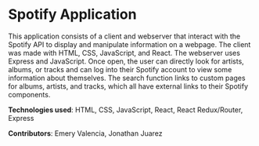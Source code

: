 # Spotify Application

This application consists of a client and webserver that interact with the Spotify API to display and manipulate information on a webpage. The client was made with HTML, CSS, JavaScript, and React. The webserver uses Express and JavaScript. Once open, the user can directly look for artists, albums, or tracks and can log into their Spotify account to view some information about themselves. The search function links to custom pages for albums, artists, and tracks, which all have external links to their Spotify components.

**Technologies used**: HTML, CSS, JavaScript, React, React Redux/Router, Express

**Contributors**: Emery Valencia, Jonathan Juarez
